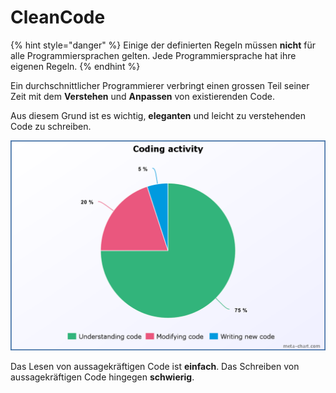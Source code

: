 # CleanCode

{% hint style="danger" %}
Einige der definierten Regeln müssen **nicht** für alle Programmiersprachen gelten. Jede Programmiersprache hat ihre eigenen Regeln.
{% endhint %}

Ein durchschnittlicher Programmierer verbringt einen grossen Teil seiner Zeit mit dem **Verstehen** und **Anpassen** von existierenden Code.

Aus diesem Grund ist es wichtig, **eleganten** und leicht zu verstehenden Code zu schreiben.

![](../../../.gitbook/assets/meta-chart-1.png)

Das Lesen von aussagekräftigen Code ist **einfach**. Das Schreiben von aussagekräftigen Code hingegen **schwierig**.

